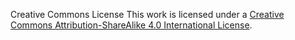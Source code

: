 Creative Commons License
This work is licensed under a [Creative Commons Attribution-ShareAlike 4.0 International License](http://creativecommons.org/licenses/by-sa/4.0/).
